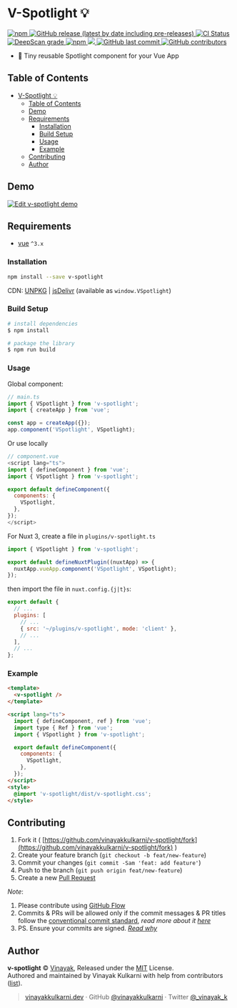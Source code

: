 # V-Spotlight 💡

<a title="npm" href="https://www.npmjs.com/package/v-spotlight" rel="nofollow">
  <img alt="npm" src="https://img.shields.io/npm/v/v-spotlight?label=npm%40latest&logo=npm">
</a>
<a title="GitHub Release" href="https://github.com/vinayakkulkarni/v-spotlight/releases" rel="nofollow">
  <img alt="GitHub release (latest by date including pre-releases)" src="https://img.shields.io/github/v/release/vinayakkulkarni/v-spotlight?include_prereleases&logo=github">
</a>
<a title="CI Status" href="https://github.com/vinayakkulkarni/v-spotlight/actions/workflows/ci.yml" rel="nofollow">
  <img alt="CI Status" src="https://github.com/vinayakkulkarni/v-spotlight/actions/workflows/ci.yml/badge.svg">
</a>
<a title="DeepScan Grade" href="https://deepscan.io/dashboard#view=project&tid=9055&pid=25872&bid=815803">
  <img src="https://deepscan.io/api/teams/9055/projects/25872/branches/815803/badge/grade.svg" alt="DeepScan grade">
</a>
<a title="downloads" href="http://npm-stat.com/charts.html?package=v-spotlight" rel="nofollow">
  <img alt="npm" src="https://img.shields.io/npm/dm/v-spotlight">
</a>
<a title="deploy" href="https://github.com/algolia/shipjs" rel="nofollow">
  <img src="https://img.shields.io/badge/deploy-🛳%20Ship.js-blue?style=flat" />
</a>
<a title="Last Commit" href="https://github.com/vinayakkulkarni/v-spotlight/commits/main" rel="nofollow">
  <img alt="GitHub last commit" src="https://img.shields.io/github/last-commit/vinayakkulkarni/v-spotlight">
</a>
<a title="Contributors" href="https://github.com/vinayakkulkarni/v-spotlight/graphs/contributors" rel="nofollow">
  <img alt="GitHub contributors" src="https://img.shields.io/github/contributors/vinayakkulkarni/v-spotlight">
</a>


* 🔦 Tiny reusable Spotlight component for your Vue App

## Table of Contents

- [V-Spotlight 💡](#v-spotlight-)
  - [Table of Contents](#table-of-contents)
  - [Demo](#demo)
  - [Requirements](#requirements)
    - [Installation](#installation)
    - [Build Setup](#build-setup)
    - [Usage](#usage)
    - [Example](#example)
  - [Contributing](#contributing)
  - [Author](#author)

## Demo

[![Edit v-spotlight demo](https://developer.stackblitz.com/img/open_in_stackblitz.svg)](https://stackblitz.com/edit/v-spotlight?file=src/App.vue)

## Requirements

- [vue](https://vuejs.org/) `^3.x`

### Installation

```sh
npm install --save v-spotlight
```

CDN: [UNPKG](https://unpkg.com/v-spotlight/dist/) | [jsDelivr](https://cdn.jsdelivr.net/npm/v-spotlight/dist/) (available as `window.VSpotlight`)

### Build Setup

```bash
# install dependencies
$ npm install

# package the library
$ npm run build
```

### Usage

Global component:

```js
// main.ts
import { VSpotlight } from 'v-spotlight';
import { createApp } from 'vue';

const app = createApp({});
app.component('VSpotlight', VSpotlight);
```

Or use locally

```js
// component.vue
<script lang="ts">
import { defineComponent } from 'vue';
import { VSpotlight } from 'v-spotlight';

export default defineComponent({
  components: {
    VSpotlight,
  },
});
</script>
```

For Nuxt 3, create a file in `plugins/v-spotlight.ts`

```js
import { VSpotlight } from 'v-spotlight';

export default defineNuxtPlugin((nuxtApp) => {
  nuxtApp.vueApp.component('VSpotlight', VSpotlight);
});
```

then import the file in `nuxt.config.{j|t}s`:

```js
export default {
  // ...
  plugins: [
    // ...
    { src: '~/plugins/v-spotlight', mode: 'client' },
    // ...
  ],
  // ...
};
```

### Example

```html
<template>
  <v-spotlight />
</template>

<script lang="ts">
  import { defineComponent, ref } from 'vue';
  import type { Ref } from 'vue';
  import { VSpotlight } from 'v-spotlight';

  export default defineComponent({
    components: {
      VSpotlight,
    },
  });
</script>
<style>
  @import 'v-spotlight/dist/v-spotlight.css';
</style>
```

## Contributing

1. Fork it ( [https://github.com/vinayakkulkarni/v-spotlight/fork](https://github.com/vinayakkulkarni/v-spotlight/fork) )
2. Create your feature branch (`git checkout -b feat/new-feature`)
3. Commit your changes (`git commit -Sam 'feat: add feature'`)
4. Push to the branch (`git push origin feat/new-feature`)
5. Create a new [Pull Request](https://github.com/vinayakkulkarni/v-spotlight/compare)

_Note_:

1. Please contribute using [GitHub Flow](https://web.archive.org/web/20191104103724/https://guides.github.com/introduction/flow/)
2. Commits & PRs will be allowed only if the commit messages & PR titles follow the [conventional commit standard](https://www.conventionalcommits.org/), _read more about it [here](https://github.com/conventional-changelog/commitlint/tree/master/%40commitlint/config-conventional#type-enum)_
3. PS. Ensure your commits are signed. _[Read why](https://withblue.ink/2020/05/17/how-and-why-to-sign-git-commits.html)_

## Author

**v-spotlight** &copy; [Vinayak](https://vinayakkulkarni.dev), Released under the [MIT](./LICENSE) License.<br>
Authored and maintained by Vinayak Kulkarni with help from contributors ([list](https://github.com/vinayakkulkarni/v-spotlight/contributors)).

> [vinayakkulkarni.dev](https://vinayakkulkarni.dev) · GitHub [@vinayakkulkarni](https://github.com/vinayakkulkarni) · Twitter [@\_vinayak_k](https://twitter.com/_vinayak_k)
